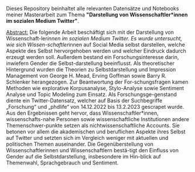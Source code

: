 Dieses Repository beinhaltet alle relevanten Datensätze und Notebooks meiner Masterarbeit zum Thema **"Darstellung von Wissenschaftler*innen im sozialen Medium Twitter"**.

<u>Abstract:</u>
Die folgende Arbeit beschäftigt sich mit der Darstellung von Wissenschaft-ler*innen im sozialen Medium Twitter. Es wurde untersucht, wie sich Wissen-schaftler*innen auf Social Media selbst darstellen, welche Aspekte des Selbst hervorgehoben werden und welcher Eindruck dadurch erzeugt werden soll. Außerdem  bestand ein Forschungsinteresse darin, inwiefern Gender die Selbst-darstellung beeinflusst. Als theoretischer Hintergrund wurden die Theorien zu Selbstdarstellung und Impression Management von George H. Mead, Erving Goffman sowie Barry R. Schlenker herangezogen. Zur Beantwortung der For-schungsfragen kamen Methoden wie explorative Korpusanalyse, Stylo-Analyse sowie Sentiment Analyse und Topic Modeling zum Einsatz. Als Forschungsge-genstand diente ein Twitter-Datensatz, welcher auf Basis der Suchbegriffe „Forschung“ und „phdlife“ von 14.12.2022 bis 13.2.2023 gescrapet wurde. Aus den Ergebnissen geht hervor, dass Wissenschaftler*innen, wissenschafts-nahe Personen sowie wissenschaftliche Institutionen andere Themenschwer-punkte setzen als nichtwissenschaftliche Accounts. Sie betonen vor allem die akademischen und beruflichen Aspekte ihres Selbst auf Twitter und setzten sich im Vergleich weniger mit aktuellen und politischen Themen auseinander. Die Gegenüberstellung von Wissenschaftlerinnen und Wissenschaftlern bestä-tigt den Einfluss von Gender auf die Selbstdarstellung, insbesondere im Hin-blick auf Themenwahl, Sprachgebrauch und Sentiment.

